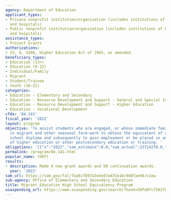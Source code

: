 ```yaml
---
agency: Department of Education
applicant_types:
- Private nonprofit institution/organization (includes institutions of higher education
  and hospitals)
- Public nonprofit institution/organization (includes institutions of higher education
  and hospitals)
assistance_types:
- Project Grants
authorizations:
- IV, A, 418A, Higher Education Act of 1965, as amended.
beneficiary_types:
- Education (13+)
- Education (9-12)
- Individual/Family
- Migrant
- Student/Trainee
- Youth (16-21)
categories:
- Education - Elementary and Secondary
- Education - Resource Development and Support - General and Special Interest Organizations
- Education - Resource Development and Support - Higher Education
- Education - Vocational Development
cfda: '84.141'
fiscal_year: '2022'
layout: program
objective: 'To assist students who are engaged, or whose immediate family is engaged,
  in migrant and other seasonal farm-work to obtain the equivalent of a secondary
  school diploma and subsequently to gain employment or be placed in an institution
  of higher education or other postsecondary education or training. '
obligations: '[{"x":"2022","sam_estimate":0.0,"sam_actual":23714278.0,"usa_spending_actual":23376511.52},{"x":"2023","sam_estimate":23522795.0,"sam_actual":0.0,"usa_spending_actual":23291167.65},{"x":"2024","sam_estimate":32896193.0,"sam_actual":0.0,"usa_spending_actual":0.0}]'
permalink: /program/84.141.html
popular_name: (HEP)
results:
- description: Made 4 new grant awards and 50 continuation awards.
  year: '2022'
sam_url: https://sam.gov/fal/faa6cf897a3e4e87ad31e1bc9d8fae94/view
sub-agency: Office of Elementary and Secondary Education
title: Migrant Education High School Equivalency Program
usaspending_url: https://www.usaspending.gov/search/?hash=50fe0fc7563700f30d428a2492c461ad
---
```

